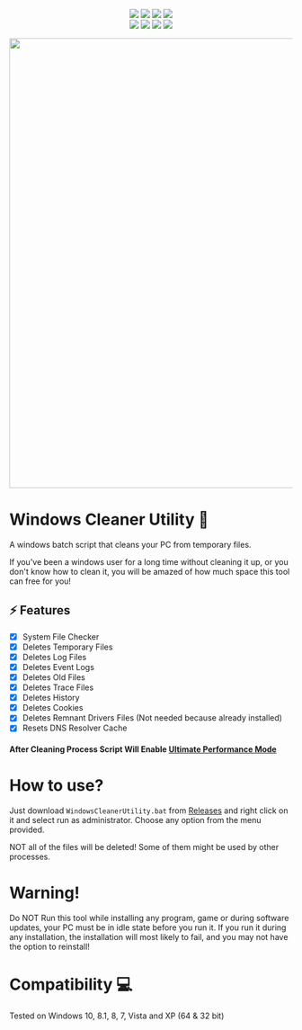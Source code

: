 <p align= "center">
  <img src="https://img.shields.io/github/languages/top/Chainski/WindowsCleanerUtility?color=red">
   <img src="https://img.shields.io/github/stars/Chainski/WindowsCleanerUtility?style=flat&color=red">
   <img src="https://img.shields.io/github/forks/Chainski/WindowsCleanerUtility?style=flat&color=red">
   <img src="https://img.shields.io/github/issues/Chainski/WindowsCleanerUtility?style=flat&color=red">
  <br>
   <img src="https://img.shields.io/github/license/Chainski/WindowsCleanerUtility?color=red">
   <img src="https://img.shields.io/github/contributors/Chainski/WindowsCleanerUtility?color=red">
    <img src="https://hits.sh/github.com/Chainski/WindowsCleanerUtility.svg?label=views&color=red">
    <img src="https://img.shields.io/github/downloads/Chainski/WindowsCleanerUtility/total?color=red">
   <br>
</p>

<p align="center">
<img src="https://user-images.githubusercontent.com/96607632/184447495-532d549f-13cf-4764-b50a-f8d32ad56330.png", width="800", height="800">
</p>

# Windows Cleaner Utility 🧹

A windows batch script that cleans your PC from temporary files.

If you've been a windows user for a long time without cleaning it up, or you don't know how to clean it, 
you will be amazed of how much space this tool can free for you!

 ## ⚡ Features

- [x] System File Checker
- [x] Deletes Temporary Files
- [x] Deletes Log Files
- [x] Deletes Event Logs
- [x] Deletes Old Files
- [x] Deletes Trace Files 
- [x] Deletes History
- [x] Deletes Cookies
- [x] Deletes Remnant Drivers Files (Not needed because already installed)
- [x] Resets DNS Resolver Cache

#### After Cleaning Process Script Will Enable [Ultimate Performance Mode](https://www.makeuseof.com/how-to-enable-ultimate-performance-power-plan/)


# How to use? 

Just download ```WindowsCleanerUtility.bat``` from [Releases](https://github.com/Chainski/WindowsCleanerUtility/releases) 
and right click on it and select run as administrator.
Choose any option from the menu provided.

NOT all of the files will be deleted! Some of them might be used by other processes. 

# Warning! 

Do NOT Run this tool while installing any program, game or during software updates, your PC must be in idle state before you run it. 
If you run it during any installation, the installation will most likely to fail, and you may not have the option to reinstall!


# Compatibility 💻

Tested on Windows 10, 8.1, 8, 7, Vista and XP (64 & 32 bit)



